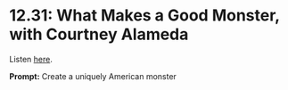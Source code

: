 # 12.31: What Makes a Good Monster, with Courtney Alameda 

Listen [here](http://www.writingexcuses.com/2017/07/30/12-31-what-makes-a-good-monster-with-courtney-alameda/). 

**Prompt:** Create a uniquely American monster
